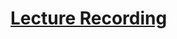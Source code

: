 # [Lecture Recording](https://cnm-edu.zoom.us/rec/share/pI8fIp-JhHvg7zgHHAe07EYcEWnl6pkxasGixSJ0cQZ32Fy6G6hZBy1Ho4TeUILD.vUU45TM_c-fpQrl6?startTime=1634061920000)
